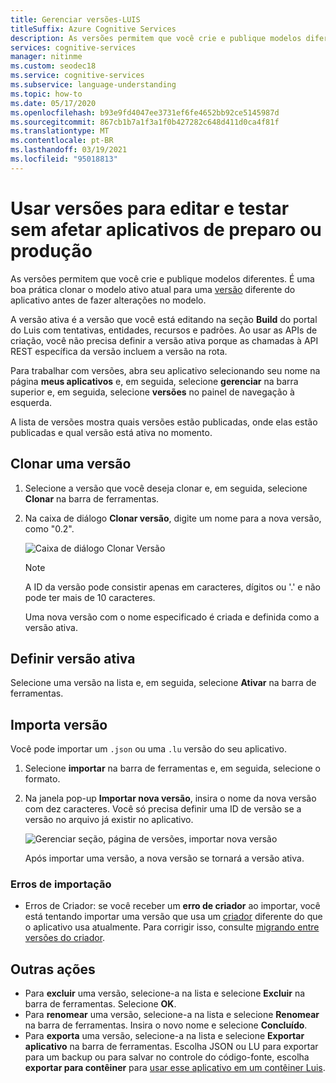 ```yaml
---
title: Gerenciar versões-LUIS
titleSuffix: Azure Cognitive Services
description: As versões permitem que você crie e publique modelos diferentes. É uma boa prática clonar o modelo ativo atual para uma versão diferente do aplicativo antes de fazer alterações no modelo.
services: cognitive-services
manager: nitinme
ms.custom: seodec18
ms.service: cognitive-services
ms.subservice: language-understanding
ms.topic: how-to
ms.date: 05/17/2020
ms.openlocfilehash: b93e9fd4047ee3731ef6fe4652bb92ce5145987d
ms.sourcegitcommit: 867cb1b7a1f3a1f0b427282c648d411d0ca4f81f
ms.translationtype: MT
ms.contentlocale: pt-BR
ms.lasthandoff: 03/19/2021
ms.locfileid: "95018813"
---
```

# <a name="use-versions-to-edit-and-test-without-impacting-staging-or-production-apps"></a>Usar versões para editar e testar sem afetar aplicativos de preparo ou produção

As versões permitem que você crie e publique modelos diferentes. É uma boa prática clonar o modelo ativo atual para uma [versão](./luis-concept-app-iteration.md) diferente do aplicativo antes de fazer alterações no modelo.

A versão ativa é a versão que você está editando na seção **Build** do portal do Luis com tentativas, entidades, recursos e padrões. Ao usar as APIs de criação, você não precisa definir a versão ativa porque as chamadas à API REST específica da versão incluem a versão na rota.

Para trabalhar com versões, abra seu aplicativo selecionando seu nome na página **meus aplicativos** e, em seguida, selecione **gerenciar** na barra superior e, em seguida, selecione **versões** no painel de navegação à esquerda.

A lista de versões mostra quais versões estão publicadas, onde elas estão publicadas e qual versão está ativa no momento.

## <a name="clone-a-version"></a>Clonar uma versão

1. Selecione a versão que você deseja clonar e, em seguida, selecione **Clonar** na barra de ferramentas.

2. Na caixa de diálogo **Clonar versão**, digite um nome para a nova versão, como "0.2".

   ![Caixa de diálogo Clonar Versão](./media/luis-how-to-manage-versions/version-clone-version-dialog.png)

     > [!NOTE]
     > A ID da versão pode consistir apenas em caracteres, dígitos ou '.' e não pode ter mais de 10 caracteres.

   Uma nova versão com o nome especificado é criada e definida como a versão ativa.

## <a name="set-active-version"></a>Definir versão ativa

Selecione uma versão na lista e, em seguida, selecione **Ativar** na barra de ferramentas.

## <a name="import-version"></a>Importa versão

Você pode importar um `.json` ou uma `.lu` versão do seu aplicativo.

1. Selecione **importar** na barra de ferramentas e, em seguida, selecione o formato.

2. Na janela pop-up **Importar nova versão**, insira o nome da nova versão com dez caracteres. Você só precisa definir uma ID de versão se a versão no arquivo já existir no aplicativo.

    ![Gerenciar seção, página de versões, importar nova versão](./media/luis-how-to-manage-versions/versions-import-pop-up.png)

    Após importar uma versão, a nova versão se tornará a versão ativa.

### <a name="import-errors"></a>Erros de importação

* Erros de Criador: se você receber um **erro de criador** ao importar, você está tentando importar uma versão que usa um [criador](luis-language-support.md#custom-tokenizer-versions) diferente do que o aplicativo usa atualmente. Para corrigir isso, consulte [migrando entre versões do criador](luis-language-support.md#migrating-between-tokenizer-versions).

<a name = "export-version"></a>

## <a name="other-actions"></a>Outras ações

* Para **excluir** uma versão, selecione-a na lista e selecione **Excluir** na barra de ferramentas. Selecione **OK**.
* Para **renomear** uma versão, selecione-a na lista e selecione **Renomear** na barra de ferramentas. Insira o novo nome e selecione **Concluído**.
* Para **exporta** uma versão, selecione-a na lista e selecione **Exportar aplicativo** na barra de ferramentas. Escolha JSON ou LU para exportar para um backup ou para salvar no controle do código-fonte, escolha **exportar para contêiner** para [usar esse aplicativo em um contêiner Luis](luis-container-howto.md).